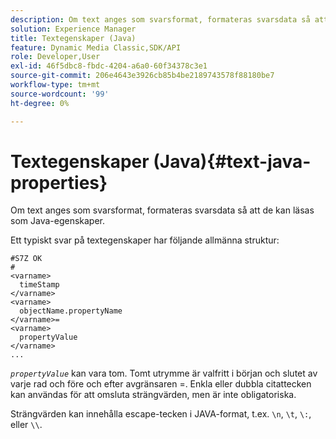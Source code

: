```yaml
---
description: Om text anges som svarsformat, formateras svarsdata så att de kan läsas som Java-egenskaper.
solution: Experience Manager
title: Textegenskaper (Java)
feature: Dynamic Media Classic,SDK/API
role: Developer,User
exl-id: 46f5dbc8-fbdc-4204-a6a0-60f34378c3e1
source-git-commit: 206e4643e3926cb85b4be2189743578f88180be7
workflow-type: tm+mt
source-wordcount: '99'
ht-degree: 0%

---
```


# Textegenskaper (Java){#text-java-properties}

Om text anges som svarsformat, formateras svarsdata så att de kan läsas som Java-egenskaper.

Ett typiskt svar på textegenskaper har följande allmänna struktur:

```
#S7Z OK
#
<varname>
  timeStamp
</varname>
<varname>
  objectName.propertyName
</varname>=
<varname>
  propertyValue
</varname>
...
```

*`propertyValue`* kan vara tom. Tomt utrymme är valfritt i början och slutet av varje rad och före och efter avgränsaren =. Enkla eller dubbla citattecken kan användas för att omsluta strängvärden, men är inte obligatoriska.

Strängvärden kan innehålla escape-tecken i JAVA-format, t.ex. `\n`, `\t`, `\:`, eller `\\`.
